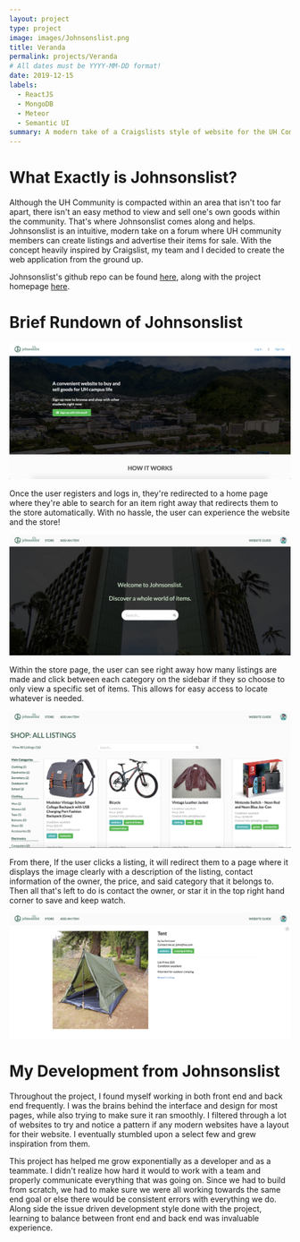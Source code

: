 ```yaml
---
layout: project
type: project
image: images/Johnsonslist.png
title: Veranda
permalink: projects/Veranda
# All dates must be YYYY-MM-DD format!
date: 2019-12-15
labels:
  - ReactJS
  - MongoDB
  - Meteor
  - Semantic UI
summary: A modern take of a Craigslists style of website for the UH Community
---
```


<h1>What Exactly is Johnsonslist?</h1>

Although the UH Community is compacted within an area that isn't too far apart, there isn't an easy method to view and sell one's own goods within the community. That's where Johnsonslist comes along and helps. Johnsonslist is an intuitive, modern take on a forum where UH community members can create listings and advertise their items for sale. With the concept heavily inspired by Craigslist, my team and I decided to create the web application from the ground up.

Johnsonslist's github repo can be found [here](https://github.com/Johnsonslist/Johnsonslist), along with the project homepage [here](https://johnsonslist.github.io).

<h1>Brief Rundown of Johnsonslist</h1>

<img class="ui huge centered image" src="../images/landing-page.png"/>

Once the user registers and logs in, they're redirected to a home page where they're able to search for an item right away that redirects them to the store automatically. With no hassle, the user can experience the website and the store!

<img class="ui huge centered image" src="../images/home-page.png"/>

Within the store page, the user can see right away how many listings are made and click between each category on the sidebar if they so choose to only view a specific set of items. This allows for easy access to locate whatever is needed.

<img class="ui huge centered image" src="../images/store-page.png"/>

From there, If the user clicks a listing, it will redirect them to a page where it displays the image clearly with a description of the listing, contact information of the owner, the price, and said category that it belongs to. Then all that's left to do is contact the owner, or star it in the top right hand corner to save and keep watch.

<img class="ui huge centered image" src="../images/item-page.png"/>

<h1>My Development from Johnsonslist</h1>

Throughout the project, I found myself working in both front end and back end frequently. I was the brains behind the interface and design for most pages, while also trying to make sure it ran smoothly. I filtered through a lot of websites to try and notice a pattern if any modern websites have a layout for their website. I eventually stumbled upon a select few and grew inspiration from them. 

This project has helped me grow exponentially as a developer and as a teammate. I didn't realize how hard it would to work with a team and properly communicate everything that was going on. Since we had to build from scratch, we had to make sure we were all working towards the same end goal or else there would be consistent errors with everything we do. Along side the issue driven development style done with the project, learning to balance between front end and back end was invaluable experience.